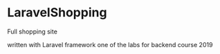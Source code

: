 # LaravelShopping
Full shopping site

written with Laravel framework
one of the labs for backend course 2019
